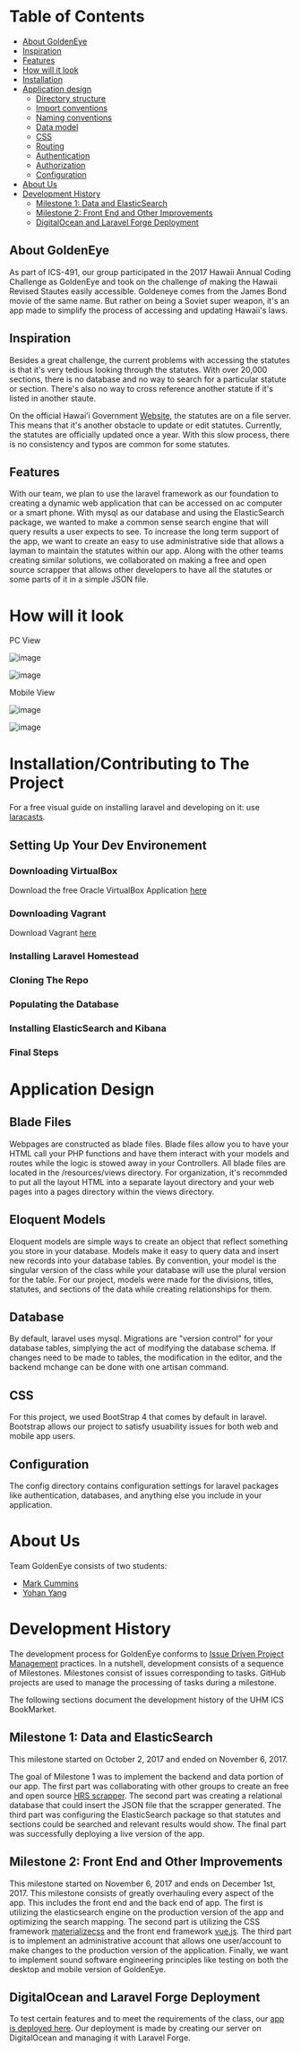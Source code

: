# Table of Contents

* [About GoldenEye](#about-goldeneye)
* [Inspiration](#inspiration)
* [Features](#features)
* [How will it look](#how-will-it-look)
* [Installation](#installation)
* [Application design](#application-design)
  * [Directory structure](#directory-structure)
  * [Import conventions](#import-conventions)
  * [Naming conventions](#naming-conventions)
  * [Data model](#data-model)
  * [CSS](#css)
  * [Routing](#routing)
  * [Authentication](#authentication)
  * [Authorization](#authorization)
  * [Configuration](#configuration)
* [About Us](#about-us)
* [Development History](#development-history)
    * [Milestone 1: Data and ElasticSearch](#milestone-1-data-and-elasticsearch)
    * [Milestone 2: Front End and Other Improvements](#milestone-2-front-end-and-other-improvements)
    * [DigitalOcean and Laravel Forge Deployment](#digitalocean-and-laravel-forge-deployment)

## About GoldenEye

As part of ICS-491, our group participated in the 2017 Hawaii Annual Coding Challenge as GoldenEye and took on the challenge of making the Hawaii Revised Stautes easily accessible. Goldeneye comes from the James Bond movie of the same name. But rather on being a Soviet super weapon, it's an app made to simplify the process of accessing and updating Hawaii's laws.

## Inspiration

Besides a great challenge, the current problems with accessing the statutes is that it's very tedious looking through the statutes. With over 20,000 sections, there is no database and no way to search for a particular statute or section. There's also no way to cross reference another statute if it's listed in another staute. 

On the official Hawai’i Government [Website](https://portal.ehawaii.gov/government/hawaii-legislature/hawaii-revised-statutes/), the statutes are on a file server. This means that it's another obstacle to update or edit statutes. Currently, the statutes are officially updated once a year. With this slow process, there is no consistency and typos are common for some statutes.

## Features

With our team, we plan to use the laravel framework as our foundation to creating a dynamic web application that can be accessed on ac computer or a smart phone. With mysql as our database and using the ElasticSearch package, we wanted to make a common sense search engine that will query results a user expects to see. To increase the long term support of the app, we want to create an easy to use administrative side that allows a layman to maintain the statutes within our app. Along with the other teams creating similar solutions, we collaborated on making a free and open source scrapper that allows other developers to have all the statutes or some parts of it in a simple JSON file.


# How will it look

PC View

![image](/images/pagemain.jpg)

![image](/images/pageabout.jpg)

Mobile View

![image](/images/picture1.png)

![image](/images/picture2.png)


# Installation/Contributing to The Project 

For a free visual guide on installing laravel and developing on it: use [laracasts](https://laracasts.com/series/laravel-from-scratch-2017).

## Setting Up Your Dev Environement

### Downloading VirtualBox
Download the free Oracle VirtualBox Application [here](https://www.virtualbox.org/wiki/Downloads)
### Downloading Vagrant
Download Vagrant [here](https://www.vagrantup.com/downloads.html)
### Installing Laravel Homestead

### Cloning The Repo

### Populating the Database

### Installing ElasticSearch and Kibana

### Final Steps


# Application Design

## Blade Files

Webpages are constructed as blade files. Blade files allow you to have your HTML call your PHP functions and have them interact with your models and routes while the logic is stowed away in your Controllers. All blade files are located in the /resources/views directory. For organization, it's recommded to put all the layout HTML into a separate layout directory and your web pages into a pages directory within the views directory.

## Eloquent Models

Eloquent models are simple ways to create an object that reflect something you store in your database. Models make it easy to query data and insert new records into your database tables. By convention, your model is the singular version of the class while your database will use the plural version for the table. For our project, models were made for the divisions, titles, statutes, and sections of the data while creating relationships for them.

## Database

By default, laravel uses mysql. Migrations are "version control" for your database tables, simplying the act of modifying the database schema. If changes need to be made to tables, the modification in the editor, and the backend mchange can be done with one artisan command.

## CSS

For this project, we used BootStrap 4 that comes by default in laravel. Bootstrap allows our project to satisfy usuability issues for both web and mobile app users. 

## Configuration

The config directory contains configuration settings for laravel packages like authentication, databases, and anything else you include in your application. 

# About Us
Team GoldenEye consists of two students: 

* [Mark Cummins](https://github.com/markrcummins)
* [Yohan Yang](https://github.com/yohanyang)

# Development History

The development process for GoldenEye conforms to [Issue Driven Project Management](http://courses.ics.hawaii.edu/ics314s17/modules/project-management/) practices. In a nutshell, development consists of a sequence of Milestones. Milestones consist of issues corresponding to tasks. GitHub projects are used to manage the processing of tasks during a milestone. 

The following sections document the development history of the UHM ICS BookMarket.

## Milestone 1: Data and ElasticSearch

This milestone started on October 2, 2017 and ended on November 6, 2017.

The goal of Milestone 1 was to implement the backend and data portion of our app. The first part was collaborating with other groups to create an free and open source [HRS scrapper](https://github.com/OpenHRS/openhrs-scraper-app). The second part was creating a relational database that could insert the JSON file that the scrapper generated. The third part was configuring the ElasticSearch package so that statutes and sections could be searched and relevant results would show. The final part was successfully deploying a live version of the app. 

## Milestone 2: Front End and Other Improvements

This milestone started on November 6, 2017 and ends on December 1st, 2017. This milestone consists of greatly overhauling every aspect of the app. This includes the front end and the back end of app. The first is utilizing the elasticsearch engine on the production version of the app and optimizing the search mapping. The second part is utilizing the CSS framework [materializecss](http://materializecss.com/table.html) and the front end framework [vue.js](https://vuejs.org/). The third part is to implement an administrative account that allows one user/account to make changes to the production version of the application. Finally, we want to implement sound software engineering principles like testing on both the desktop and mobile version of GoldenEye. 

## DigitalOcean and Laravel Forge Deployment

To test certain features and to meet the requirements of the class, our [app is deployed here](http://67.205.189.163/). Our deployment is made by creating our server on DigitalOcean and managing it with Laravel Forge. 

